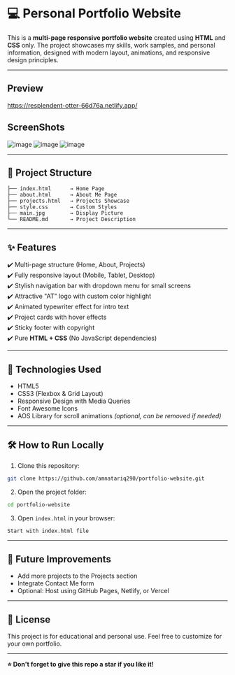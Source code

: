 # 💻 Personal Portfolio Website

This is a **multi-page responsive portfolio website** created using **HTML** and **CSS** only. The project showcases my skills, work samples, and personal information, designed with modern layout, animations, and responsive design principles.

---
## Preview
https://resplendent-otter-66d76a.netlify.app/

## ScreenShots
![image](https://github.com/user-attachments/assets/30396ebf-c083-4c89-92f0-fb98f6e7b85d)
![image](https://github.com/user-attachments/assets/4edbacbf-b619-4875-9d73-b55ae25dacd9)
![image](https://github.com/user-attachments/assets/0ed32e90-e0c9-4fd5-b1a8-1339c26752ef)

---
## 📂 Project Structure

```
├── index.html      → Home Page
├── about.html      → About Me Page
├── projects.html   → Projects Showcase
├── style.css       → Custom Styles
├── main.jpg        → Display Picture
└── README.md       → Project Description
```

---

## ✨ Features

✔️ Multi-page structure (Home, About, Projects)  
✔️ Fully responsive layout (Mobile, Tablet, Desktop)  
✔️ Stylish navigation bar with dropdown menu for small screens  
✔️ Attractive "AT" logo with custom color highlight  
✔️ Animated typewriter effect for intro text  
✔️ Project cards with hover effects  
✔️ Sticky footer with copyright  
✔️ Pure **HTML + CSS** (No JavaScript dependencies)  

---

## 📱 Technologies Used

- HTML5  
- CSS3 (Flexbox & Grid Layout)  
- Responsive Design with Media Queries  
- Font Awesome Icons  
- AOS Library for scroll animations *(optional, can be removed if needed)*  

---

## 🛠 How to Run Locally

1. Clone this repository:

```bash
git clone https://github.com/amnatariq290/portfolio-website.git
```

2. Open the project folder:

```bash
cd portfolio-website
```

3. Open `index.html` in your browser:

```bash
Start with index.html file
```

---

## 🚀 Future Improvements

- Add more projects to the Projects section  
- Integrate Contact Me form  
- Optional: Host using GitHub Pages, Netlify, or Vercel  

---

## 📄 License

This project is for educational and personal use. Feel free to customize for your own portfolio.

---



**⭐ Don't forget to give this repo a star if you like it!**
